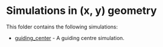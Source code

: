 # Simulations in (x, y) geometry

This folder contains the following simulations:

- [guiding\_center](./guiding_centre/README.md) - A guiding centre simulation.
